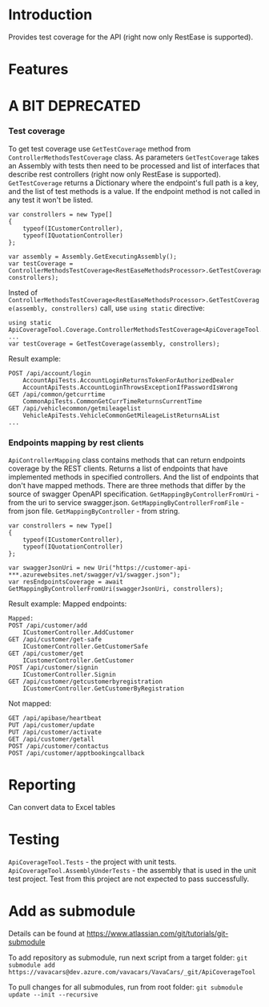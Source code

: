 # Introduction 
Provides test coverage for the API (right now only RestEase is supported).

# Features
# A BIT DEPRECATED
### Test coverage

To get test coverage use `GetTestCoverage` method from `ControllerMethodsTestCoverage` class.
As parameters `GetTestCoverage` takes an Assembly with tests then need to be processed and list of interfaces that describe rest controllers (right now only RestEase is supported).
`GetTestCoverage` returns a Dictionary where the endpoint's full path is a key, and the list of test methods is a value.
If the endpoint method is not called in any test it won't be listed.
```
var constrollers = new Type[]
{
    typeof(ICustomerController),
    typeof(IQuotationController)
};

var assembly = Assembly.GetExecutingAssembly();
var testCoverage = ControllerMethodsTestCoverage<RestEaseMethodsProcessor>.GetTestCoverage(assembly, constrollers);
```

Insted of `ControllerMethodsTestCoverage<RestEaseMethodsProcessor>.GetTestCoverage(assembly, constrollers)` call, use `using static` directive:
```
using static ApiCoverageTool.Coverage.ControllerMethodsTestCoverage<ApiCoverageTool.RestClient.RestEaseMethodsProcessor>;
...
var testCoverage = GetTestCoverage(assembly, constrollers);
```

Result example:
```
POST /api/account/login
    AccountApiTests.AccountLoginReturnsTokenForAuthorizedDealer
    AccountApiTests.AccountLoginThrowsExceptionIfPasswordIsWrong
GET /api/common/getcurrtime
    CommonApiTests.CommonGetCurrTimeReturnsCurrentTime
GET /api/vehiclecommon/getmileagelist
    VehicleApiTests.VehicleCommonGetMileageListReturnsAList
...
```

### Endpoints mapping by rest clients

`ApiControllerMapping` class contains methods that can return endpoints coverage by the REST clients.
Returns a list of endpoints that have implemented methods in specified controllers. And the list of endpoints that don't have mapped methods.
There are three methods that differ by the source of swagger OpenAPI specification.
`GetMappingByControllerFromUri` - from the uri to service swagger.json.
`GetMappingByControllerFromFile` - from json file.
`GetMappingByController` - from string.

```
var constrollers = new Type[]
{
    typeof(ICustomerController),
    typeof(IQuotationController)
};

var swaggerJsonUri = new Uri("https://customer-api-***.azurewebsites.net/swagger/v1/swagger.json");
var resEndpointsCoverage = await GetMappingByControllerFromUri(swaggerJsonUri, constrollers);
```

Result example:
Mapped endpoints:
```
Mapped:
POST /api/customer/add
    ICustomerController.AddCustomer
GET /api/customer/get-safe
    ICustomerController.GetCustomerSafe
GET /api/customer/get
    ICustomerController.GetCustomer
POST /api/customer/signin
    ICustomerController.Signin
GET /api/customer/getcustomerbyregistration
    ICustomerController.GetCustomerByRegistration
```
Not mapped:
```
GET /api/apibase/heartbeat
PUT /api/customer/update
PUT /api/customer/activate
GET /api/customer/getall
POST /api/customer/contactus
POST /api/customer/apptbookingcallback
```

# Reporting
Can convert data to Excel tables

# Testing
`ApiCoverageTool.Tests` - the project with unit tests.
`ApiCoverageTool.AssemblyUnderTests` - the assembly that is used in the unit test project. Test from this project are not expected to pass successfully.

# Add as submodule
Details can be found at https://www.atlassian.com/git/tutorials/git-submodule

To add repository as submodule, run next script from a target folder:
`git submodule add https://vavacars@dev.azure.com/vavacars/VavaCars/_git/ApiCoverageTool`

To pull changes for all submodules, run from root folder: 
`git submodule update --init --recursive`
